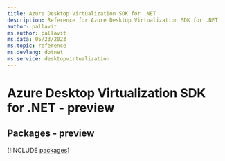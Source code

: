 ```yaml
---
title: Azure Desktop Virtualization SDK for .NET
description: Reference for Azure Desktop Virtualization SDK for .NET
author: pallavit
ms.author: pallavit
ms.data: 05/23/2023
ms.topic: reference
ms.devlang: dotnet
ms.service: desktopvirtualization
---
```

# Azure Desktop Virtualization SDK for .NET - preview
## Packages - preview
[!INCLUDE [packages](desktop-virtualization-index.md)]